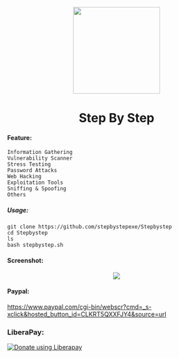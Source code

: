  <p align="center">
  <img src="https://github.com/stepbystepexe/Stepbystep/blob/master/Logo.png" width="200"/>
</a></p>
<h1 align="center">Step By Step</h1>

#### Feature:
```
Information Gathering
Vulnerability Scanner
Stress Testing
Password Attacks
Web Hacking
Exploitation Tools
Sniffing & Spoofing
Others
```
##### Usage:
```
git clone https://github.com/stepbystepexe/Stepbystep
cd Stepbystep
ls
bash stepbystep.sh
```
#### Screenshot:
<p align="center">
  <img src="https://github.com/stepbystepexe/Stepbystep/blob/master/Screenshoot.png">
</a></p>

#### Paypal:
https://www.paypal.com/cgi-bin/webscr?cmd=_s-xclick&hosted_button_id=CLKRT5QXXFJY4&source=url
### LiberaPay:
<noscript><a href="https://liberapay.com/stepbystepexe/donate"><img alt="Donate using Liberapay" src="https://liberapay.com/assets/widgets/donate.svg"></a></noscript>
